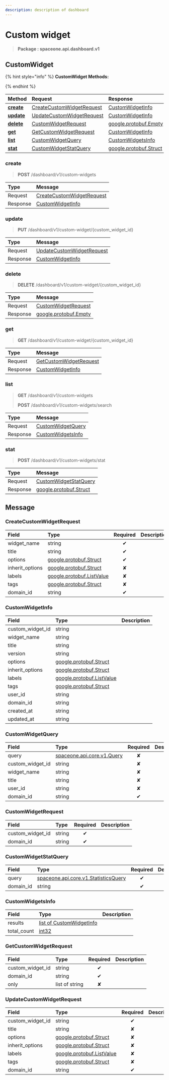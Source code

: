 ```yaml
---
description: description of dashboard
---
```

# Custom widget

>  **Package : spaceone.api.dashboard.v1**

## CustomWidget

{% hint style="info" %}
**CustomWidget Methods:**

{%  endhint %}


| Method | Request | Response |
| :----- | :-------- | :-------- |
| [**create**](custom-widget.md#create)|   [CreateCustomWidgetRequest](custom-widget.md#createcustomwidgetrequest) |   [CustomWidgetInfo](custom-widget.md#customwidgetinfo) |
| [**update**](custom-widget.md#update)|   [UpdateCustomWidgetRequest](custom-widget.md#updatecustomwidgetrequest) |   [CustomWidgetInfo](custom-widget.md#customwidgetinfo) |
| [**delete**](custom-widget.md#delete)|   [CustomWidgetRequest](custom-widget.md#customwidgetrequest) |  [google.protobuf.Empty](https://github.com/protocolbuffers/protobuf/blob/master/src/google/protobuf/empty.proto)|
| [**get**](custom-widget.md#get)|   [GetCustomWidgetRequest](custom-widget.md#getcustomwidgetrequest) |   [CustomWidgetInfo](custom-widget.md#customwidgetinfo) |
| [**list**](custom-widget.md#list)|   [CustomWidgetQuery](custom-widget.md#customwidgetquery) |   [CustomWidgetsInfo](custom-widget.md#customwidgetsinfo) |
| [**stat**](custom-widget.md#stat)|   [CustomWidgetStatQuery](custom-widget.md#customwidgetstatquery) |  [google.protobuf.Struct](https://github.com/protocolbuffers/protobuf/blob/master/src/google/protobuf/struct.proto)| 
 

 
### create
> **POST** /dashboard/v1/custom-widgets
>


| Type | Message |
| :--- | :--- |
| Request | [CreateCustomWidgetRequest](custom-widget.md#createcustomwidgetrequest) |
| Response |  [CustomWidgetInfo](custom-widget.md#customwidgetinfo)  |
 
 

 
### update
> **PUT** /dashboard/v1/custom-widget/{custom_widget_id}
>


| Type | Message |
| :--- | :--- |
| Request | [UpdateCustomWidgetRequest](custom-widget.md#updatecustomwidgetrequest) |
| Response |  [CustomWidgetInfo](custom-widget.md#customwidgetinfo)  |
 
 

 
### delete
> **DELETE** /dashboard/v1/custom-widget/{custom_widget_id}
>


| Type | Message |
| :--- | :--- |
| Request | [CustomWidgetRequest](custom-widget.md#customwidgetrequest) |
| Response | [google.protobuf.Empty](https://github.com/protocolbuffers/protobuf/blob/master/src/google/protobuf/empty.proto) |
 
 

 
### get
> **GET** /dashboard/v1/custom-widget/{custom_widget_id}
>


| Type | Message |
| :--- | :--- |
| Request | [GetCustomWidgetRequest](custom-widget.md#getcustomwidgetrequest) |
| Response |  [CustomWidgetInfo](custom-widget.md#customwidgetinfo)  |
 
 

 
### list
> **GET** /dashboard/v1/custom-widgets
>
> **POST** /dashboard/v1/custom-widgets/search



| Type | Message |
| :--- | :--- |
| Request | [CustomWidgetQuery](custom-widget.md#customwidgetquery) |
| Response |  [CustomWidgetsInfo](custom-widget.md#customwidgetsinfo)  |
 
 

 
### stat
> **POST** /dashboard/v1/custom-widgets/stat
>


| Type | Message |
| :--- | :--- |
| Request | [CustomWidgetStatQuery](custom-widget.md#customwidgetstatquery) |
| Response | [google.protobuf.Struct](https://github.com/protocolbuffers/protobuf/blob/master/src/google/protobuf/struct.proto) |


## 

## Message

### CreateCustomWidgetRequest
| Field | Type | Required | Description |
| :--- | :--- | :---: | :--- |
| widget_name |string|✔| |
| title |string|✔| |
| options |[google.protobuf.Struct](https://github.com/protocolbuffers/protobuf/blob/master/src/google/protobuf/struct.proto)|✔| |
| inherit_options |[google.protobuf.Struct](https://github.com/protocolbuffers/protobuf/blob/master/src/google/protobuf/struct.proto)|✘| |
| labels |[google.protobuf.ListValue](https://developers.google.com/protocol-buffers/docs/reference/overview)|✘| |
| tags |[google.protobuf.Struct](https://github.com/protocolbuffers/protobuf/blob/master/src/google/protobuf/struct.proto)|✘| |
| domain_id |string|✔| |

### CustomWidgetInfo
| Field | Type |  Description |
| :--- | :--- | :--- |
| custom_widget_id |string | |
| widget_name |string | |
| title |string | |
| version |string | |
| options |[google.protobuf.Struct](https://github.com/protocolbuffers/protobuf/blob/master/src/google/protobuf/struct.proto) | |
| inherit_options |[google.protobuf.Struct](https://github.com/protocolbuffers/protobuf/blob/master/src/google/protobuf/struct.proto) | |
| labels |[google.protobuf.ListValue](https://developers.google.com/protocol-buffers/docs/reference/overview) | |
| tags |[google.protobuf.Struct](https://github.com/protocolbuffers/protobuf/blob/master/src/google/protobuf/struct.proto) | |
| user_id |string | |
| domain_id |string | |
| created_at |string | |
| updated_at |string | |

### CustomWidgetQuery
| Field | Type | Required | Description |
| :--- | :--- | :---: | :--- |
| query |[spaceone.api.core.v1.Query](https://spaceone-dev.gitbook.io/api-reference/common-v1/search-query)|✘| |
| custom_widget_id |string|✘| |
| widget_name |string|✘| |
| title |string|✘| |
| user_id |string|✘| |
| domain_id |string|✔| |

### CustomWidgetRequest
| Field | Type | Required | Description |
| :--- | :--- | :---: | :--- |
| custom_widget_id |string|✔| |
| domain_id |string|✔| |

### CustomWidgetStatQuery
| Field | Type | Required | Description |
| :--- | :--- | :---: | :--- |
| query |[spaceone.api.core.v1.StatisticsQuery](https://spaceone-dev.gitbook.io/api-reference/common-v1/statistics-query)|✔| |
| domain_id |string|✔| |

### CustomWidgetsInfo
| Field | Type |  Description |
| :--- | :--- | :--- |
| results |[list of CustomWidgetInfo](custom-widget.md#customwidgetinfo) | |
| total_count |[int32](https://github.com/protocolbuffers/protobuf/blob/master/src/google/protobuf/type.proto) | |

### GetCustomWidgetRequest
| Field | Type | Required | Description |
| :--- | :--- | :---: | :--- |
| custom_widget_id |string|✔| |
| domain_id |string|✔| |
| only |list of string|✘| |

### UpdateCustomWidgetRequest
| Field | Type | Required | Description |
| :--- | :--- | :---: | :--- |
| custom_widget_id |string|✔| |
| title |string|✘| |
| options |[google.protobuf.Struct](https://github.com/protocolbuffers/protobuf/blob/master/src/google/protobuf/struct.proto)|✘| |
| inherit_options |[google.protobuf.Struct](https://github.com/protocolbuffers/protobuf/blob/master/src/google/protobuf/struct.proto)|✘| |
| labels |[google.protobuf.ListValue](https://developers.google.com/protocol-buffers/docs/reference/overview)|✘| |
| tags |[google.protobuf.Struct](https://github.com/protocolbuffers/protobuf/blob/master/src/google/protobuf/struct.proto)|✘| |
| domain_id |string|✔| |
